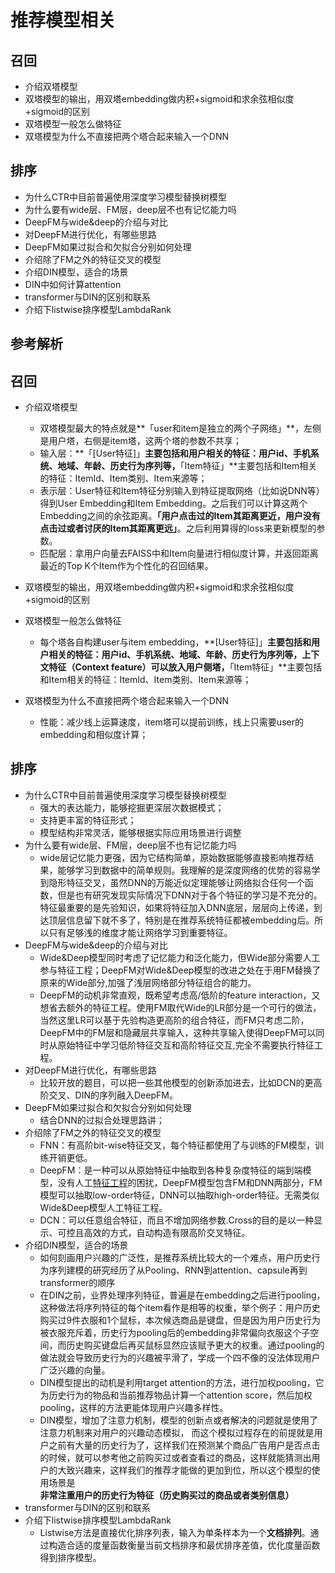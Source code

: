 # 推荐模型相关
## 召回

- 介绍双塔模型
- 双塔模型的输出，用双塔embedding做内积+sigmoid和求余弦相似度+sigmoid的区别
- 双塔模型一般怎么做特征
- 双塔模型为什么不直接把两个塔合起来输入一个DNN

## 排序

- 为什么CTR中目前普遍使用深度学习模型替换树模型
- 为什么要有wide层、FM层，deep层不也有记忆能力吗
- DeepFM与wide&deep的介绍与对比
- 对DeepFM进行优化，有哪些思路
- DeepFM如果过拟合和欠拟合分别如何处理
- 介绍除了FM之外的特征交叉的模型
- 介绍DIN模型，适合的场景
- DIN中如何计算attention
- transformer与DIN的区别和联系
- 介绍下listwise排序模型LambdaRank

## 参考解析

## 召回

- 介绍双塔模型
  - 双塔模型最大的特点就是**「user和item是独立的两个子网络」**，左侧是用户塔，右侧是item塔，这两个塔的参数不共享；
  - 输入层：**「[User特征]」**主要包括和用户相关的特征：用户id、手机系统、地域、年龄、历史行为序列等，**「Item特征」**主要包括和Item相关的特征：ItemId、Item类别、Item来源等；
  - 表示层：User特征和Item特征分别输入到特征提取网络（比如说DNN等）得到User Embedding和Item Embedding。之后我们可以计算这两个Embedding之间的余弦距离。**「用户点击过的Item其距离更近，用户没有点击过或者讨厌的Item其距离更远」**。之后利用算得的loss来更新模型的参数。
  - 匹配层：拿用户向量去FAISS中和Item向量进行相似度计算，并返回距离最近的Top K个Item作为个性化的召回结果。

- 双塔模型的输出，用双塔embedding做内积+sigmoid和求余弦相似度+sigmoid的区别
- 双塔模型一般怎么做特征
  - 每个塔各自构建user与item embedding，**[User特征]」**主要包括和用户相关的特征：用户id、手机系统、地域、年龄、历史行为序列等，上下文特征（Context feature）可以放入用户侧塔，**「Item特征」**主要包括和Item相关的特征：ItemId、Item类别、Item来源等；

- 双塔模型为什么不直接把两个塔合起来输入一个DNN
  - 性能：减少线上运算速度，item塔可以提前训练，线上只需要user的embedding和相似度计算；


## 排序

- 为什么CTR中目前普遍使用深度学习模型替换树模型
  - 强大的表达能力，能够挖掘更深层次数据模式；
  - 支持更丰富的特征形式；
  - 模型结构非常灵活，能够根据实际应用场景进行调整
- 为什么要有wide层、FM层，deep层不也有记忆能力吗
  - wide层记忆能力更强，因为它结构简单，原始数据能够直接影响推荐结果，能够学习到数据中的简单规则。我理解的是深度网络的优势的容易学到隐形特征交叉，虽然DNN的万能近似定理能够让网络拟合任何一个函数，但是也有研究发现实际情况下DNN对于各个特征的学习是不充分的。特征最重要的是先验知识，如果将特征加入DNN底层，层层向上传递，到达顶层信息留下就不多了，特别是在推荐系统特征都被embedding后。所以只有足够浅的维度才能让网络学习到重要特征。
- DeepFM与wide&deep的介绍与对比
  - Wide&Deep模型同时考虑了记忆能力和泛化能力，但Wide部分需要人工参与特征工程；DeepFM对Wide&Deep模型的改进之处在于用FM替换了原来的Wide部分,加强了浅层网络部分特征组合的能力。
  - DeepFM的动机非常直观，既希望考虑高/低阶的feature interaction，又想省去额外的特征工程。使用FM取代Wide的LR部分是一个可行的做法，当然这里LR可以基于先验构造更高阶的组合特征，而FM只考虑二阶，DeepFM中的FM层和隐藏层共享输入，这种共享输入使得DeepFM可以同时从原始特征中学习低阶特征交互和高阶特征交互,完全不需要执行特征工程。
- 对DeepFM进行优化，有哪些思路
  - 比较开放的题目，可以把一些其他模型的创新添加进去，比如DCN的更高阶交叉、DIN的序列融入DeepFM。
- DeepFM如果过拟合和欠拟合分别如何处理
  - 结合DNN的过拟合处理思路讲；
- 介绍除了FM之外的特征交叉的模型
  - FNN：有高阶bit-wise特征交叉，每个特征都使用了与训练的FM模型，训练开销更低。
  - DeepFM：是一种可以从原始特征中抽取到各种复杂度特征的端到端模型，没有人工[特征工程](https://www.zhihu.com/search?q=特征工程&search_source=Entity&hybrid_search_source=Entity&hybrid_search_extra={"sourceType"%3A"article"%2C"sourceId"%3A269730650})的困扰，DeepFM模型包含FM和DNN两部分，FM模型可以抽取low-order特征，DNN可以抽取high-order特征。无需类似Wide&Deep模型人工特征工程。
  - DCN：可以任意组合特征，而且不增加网络参数.Cross的目的是以一种显示、可控且高效的方式，自动构造有限高阶交叉特征。
- 介绍DIN模型，适合的场景
  - 如何刻画用户兴趣的广泛性，是推荐系统比较大的一个难点，用户历史行为序列建模的研究经历了从Pooling、RNN到attention、capsule再到transformer的顺序
  - 在DIN之前，业界处理序列特征，普遍是在embedding之后进行pooling，这种做法将序列特征的每个item看作是相等的权重，举个例子：用户历史购买过9件衣服和1个鼠标，本次候选商品是键盘，但是因为用户历史行为被衣服充斥着，历史行为pooling后的embedding非常偏向衣服这个子空间，而历史购买键盘后再买鼠标显然应该赋予更大的权重。通过pooling的做法就会导致历史行为的兴趣被平滑了，学成一个四不像的没法体现用户广泛兴趣的向量。
  - DIN模型提出的动机是利用target attention的方法，进行加权pooling，它为历史行为的物品和当前推荐物品计算一个attention score，然后加权pooling，这样的方法更能体现用户兴趣多样性。
  - DIN模型，增加了注意力机制，模型的创新点或者解决的问题就是使用了注意力机制来对用户的兴趣动态模拟， 而这个模拟过程存在的前提就是用户之前有大量的历史行为了，这样我们在预测某个商品广告用户是否点击的时候，就可以参考他之前购买过或者查看过的商品，这样就能猜测出用户的大致兴趣来，这样我们的推荐才能做的更加到位，所以这个模型的使用场景是**非常注重用户的历史行为特征（历史购买过的商品或者类别信息）**
- transformer与DIN的区别和联系
- 介绍下listwise排序模型LambdaRank
  - Listwise方法是直接优化排序列表，输入为单条样本为一个**文档排列**。通过构造合适的度量函数衡量当前文档排序和最优排序差值，优化度量函数得到排序模型。

